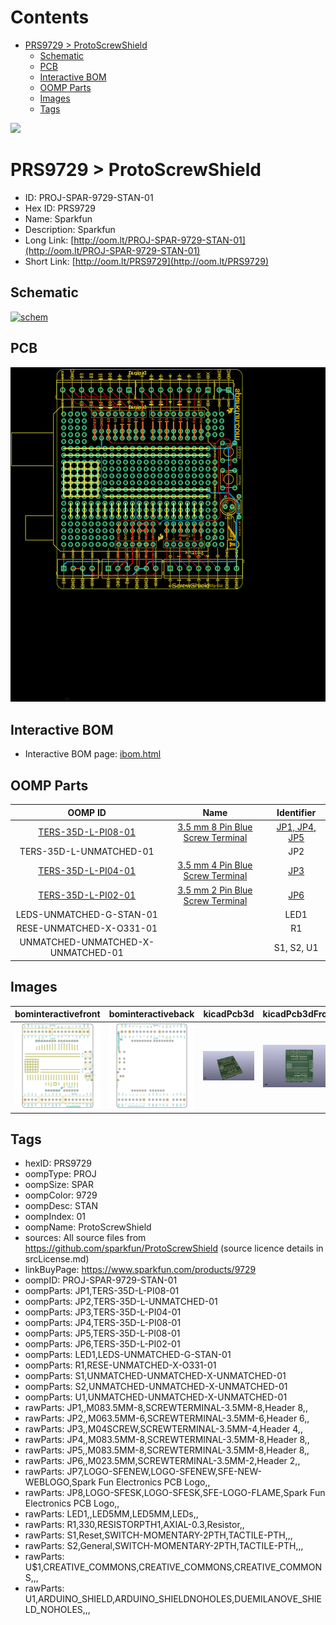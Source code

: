 



Contents
========

* [PRS9729 > ProtoScrewShield](#prs9729--protoscrewshield)
	* [Schematic](#schematic)
	* [PCB](#pcb)
	* [Interactive BOM](#interactive-bom)
	* [OOMP Parts](#oomp-parts)
	* [Images](#images)
	* [Tags](#tags)
  
![][im]
# PRS9729 > ProtoScrewShield

- ID: PROJ-SPAR-9729-STAN-01
- Hex ID: PRS9729
- Name: Sparkfun
- Description: Sparkfun
- Long Link: [http://oom.lt/PROJ-SPAR-9729-STAN-01](http://oom.lt/PROJ-SPAR-9729-STAN-01)
- Short Link: [http://oom.lt/PRS9729](http://oom.lt/PRS9729)

## Schematic
  
[![schem](eagleSchemImage.png)](eagleSchemImage.png)
## PCB
  
[![pcb](eagleImage.png)](eagleImage.png)
## Interactive BOM

- Interactive BOM page: [ibom.html](https://htmlpreview.github.io/?https://github.com/oomlout/oomlout_OOMP_projects/blob/main/PROJ-SPAR-9729-STAN-01/kicad/bom/ibom.html)

## OOMP Parts
  

|OOMP ID|Name|Identifier|
| :---: | :---: | :---: |
|[TERS-35D-L-PI08-01](https://github.com/oomlout/oomlout_OOMP_parts/tree/main/TERS-35D-L-PI08-01/)|[3.5 mm 8 Pin Blue Screw Terminal](https://github.com/oomlout/oomlout_OOMP_parts/tree/main/TERS-35D-L-PI08-01/)|[JP1, JP4, JP5](https://github.com/oomlout/oomlout_OOMP_parts/tree/main/TERS-35D-L-PI08-01/)|
|TERS-35D-L-UNMATCHED-01||JP2|
|[TERS-35D-L-PI04-01](https://github.com/oomlout/oomlout_OOMP_parts/tree/main/TERS-35D-L-PI04-01/)|[3.5 mm 4 Pin Blue Screw Terminal](https://github.com/oomlout/oomlout_OOMP_parts/tree/main/TERS-35D-L-PI04-01/)|[JP3](https://github.com/oomlout/oomlout_OOMP_parts/tree/main/TERS-35D-L-PI04-01/)|
|[TERS-35D-L-PI02-01](https://github.com/oomlout/oomlout_OOMP_parts/tree/main/TERS-35D-L-PI02-01/)|[3.5 mm 2 Pin Blue Screw Terminal](https://github.com/oomlout/oomlout_OOMP_parts/tree/main/TERS-35D-L-PI02-01/)|[JP6](https://github.com/oomlout/oomlout_OOMP_parts/tree/main/TERS-35D-L-PI02-01/)|
|LEDS-UNMATCHED-G-STAN-01||LED1|
|RESE-UNMATCHED-X-O331-01||R1|
|UNMATCHED-UNMATCHED-X-UNMATCHED-01||S1, S2, U1|

## Images
  
  

|bominteractivefront|bominteractiveback|kicadPcb3d|kicadPcb3dFront|kicadPcb3dBack|eagleImage|eagleSchemImage|pcbdraw|pcbdrawback|
| :---: | :---: | :---: | :---: | :---: | :---: | :---: | :---: | :---: |
|[![bominteractivefront](bomFront_140.png)](bomFront.png)|[![bominteractiveback](bomBack_140.png)](bomBack.png)|[![kicadPcb3d](kicadPcb3d_140.png)](kicadPcb3d.png)|[![kicadPcb3dFront](kicadPcb3dFront_140.png)](kicadPcb3dFront.png)|[![kicadPcb3dBack](kicadPcb3dBack_140.png)](kicadPcb3dBack.png)|[![eagleImage](eagleImage_140.png)](eagleImage.png)|[![eagleSchemImage](eagleSchemImage_140.png)](eagleSchemImage.png)|[![pcbdraw](pcbdraw_140.png)](pcbdraw.png)|[![pcbdrawback](pcbdrawBack_140.png)](pcbdrawBack.png)|

## Tags

- hexID: PRS9729
- oompType: PROJ
- oompSize: SPAR
- oompColor: 9729
- oompDesc: STAN
- oompIndex: 01
- oompName: ProtoScrewShield
- sources: All source files from https://github.com/sparkfun/ProtoScrewShield (source licence details in srcLicense.md)
- linkBuyPage: https://www.sparkfun.com/products/9729
- oompID: PROJ-SPAR-9729-STAN-01
- oompParts: JP1,TERS-35D-L-PI08-01
- oompParts: JP2,TERS-35D-L-UNMATCHED-01
- oompParts: JP3,TERS-35D-L-PI04-01
- oompParts: JP4,TERS-35D-L-PI08-01
- oompParts: JP5,TERS-35D-L-PI08-01
- oompParts: JP6,TERS-35D-L-PI02-01
- oompParts: LED1,LEDS-UNMATCHED-G-STAN-01
- oompParts: R1,RESE-UNMATCHED-X-O331-01
- oompParts: S1,UNMATCHED-UNMATCHED-X-UNMATCHED-01
- oompParts: S2,UNMATCHED-UNMATCHED-X-UNMATCHED-01
- oompParts: U1,UNMATCHED-UNMATCHED-X-UNMATCHED-01
- rawParts: JP1,,M083.5MM-8,SCREWTERMINAL-3.5MM-8,Header 8,,
- rawParts: JP2,,M063.5MM-6,SCREWTERMINAL-3.5MM-6,Header 6,,
- rawParts: JP3,,M04SCREW,SCREWTERMINAL-3.5MM-4,Header 4,,
- rawParts: JP4,,M083.5MM-8,SCREWTERMINAL-3.5MM-8,Header 8,,
- rawParts: JP5,,M083.5MM-8,SCREWTERMINAL-3.5MM-8,Header 8,,
- rawParts: JP6,,M023.5MM,SCREWTERMINAL-3.5MM-2,Header 2,,
- rawParts: JP7,LOGO-SFENEW,LOGO-SFENEW,SFE-NEW-WEBLOGO,Spark Fun Electronics PCB Logo,,
- rawParts: JP8,LOGO-SFESK,LOGO-SFESK,SFE-LOGO-FLAME,Spark Fun Electronics PCB Logo,,
- rawParts: LED1,,LED5MM,LED5MM,LEDs,,
- rawParts: R1,330,RESISTORPTH1,AXIAL-0.3,Resistor,,
- rawParts: S1,Reset,SWITCH-MOMENTARY-2PTH,TACTILE-PTH,,,
- rawParts: S2,General,SWITCH-MOMENTARY-2PTH,TACTILE-PTH,,,
- rawParts: U$1,CREATIVE_COMMONS,CREATIVE_COMMONS,CREATIVE_COMMONS,,,
- rawParts: U1,ARDUINO_SHIELD,ARDUINO_SHIELDNOHOLES,DUEMILANOVE_SHIELD_NOHOLES,,,



[im]: kicadPcb3d_450.png
